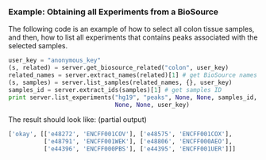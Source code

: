 ### Example: Obtaining all Experiments from a BioSource

The following code is an example of how to select all colon tissue samples, and then, how to list all experiments that contains peaks associated with the selected samples.

```python
user_key = "anonymous_key"
(s, related) = server.get_biosource_related("colon", user_key)
related_names = server.extract_names(related)[1] # get BioSource names
(s, samples) = server.list_samples(related_names, {}, user_key)
samples_id = server.extract_ids(samples)[1] # get samples ID
print server.list_experiments("hg19", "peaks", None, None, samples_id,
                              None, None, user_key)
```

The result should look like: (partial output)

```python
['okay', [['e48272', 'ENCFF001COV'], ['e48575', 'ENCFF001COX'],
          ['e48791', 'ENCFF001WEK'], ['e48806', 'ENCFF000AEO'],
          ['e44396', 'ENCFF000PBS'], ['e44395', 'ENCFF001UER']]]
```
